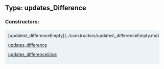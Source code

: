 ## Type: updates\_Difference  

### Constructors:

<style>
.container {
    width: auto;
    overflow-x: auto;
    white-space: nowrap;
    background: #ecf3f8;
    padding: 10px;
}
</style>
<div class="container">
[updates\_differenceEmpty](../constructors/updates\_differenceEmpty.md)  

[updates\_difference](../constructors/updates\_difference.md)  

[updates\_differenceSlice](../constructors/updates\_differenceSlice.md)  

</div>